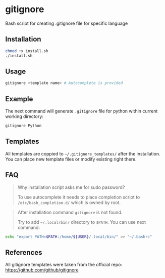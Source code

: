 # gitignore

Bash script for creating .gitignore file for specific language

## Installation
```bash
chmod +x install.sh
./install.sh 
```

## Usage
```bash
gitignore <template name> # Autocomplete is provided
```

## Example
The next command will generate `.gitignore` file for python within current working directory:
```bash
gitignore Python
```

## Templates
All templates are coppied to `~/.gitignore_templates/` after the installation. You can place new template files or modify existing right there. 

## FAQ
> Why installation script asks me for sudo password?
> 
> To use autocomplete it needs to place completion script to `/etc/bash_completion.d/` which is owned by root.

> After installation command `gitignore` is not found.
> 
> Try to add `~/.local/bin/` directory to `$PATH`. You can use next command:
```bash
echo "export PATH=$PATH:/home/${USER}/.local/bin/" >> "~/.bashrc"
```

## References
All gitignore templates were taken from the official repo: https://github.com/github/gitignore

